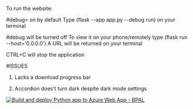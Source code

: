 To run the website:

#debug= on by default
Type (flask --app app.py --debug run) on your terminal

#debug will be turned off
To view it on your phone/remotely type (flask run --host='0.0.0.0')
A URL will be returned on your terminal 

CTRL+C will stop the application

#ISSUES
1. Lacks a download progress bar

2. Accordion does't turn dark despite dark mode settings

[![Build and deploy Python app to Azure Web App - BPAL](https://github.com/wathika-eng/BPALnotes/actions/workflows/main_bpal.yml/badge.svg)](https://github.com/wathika-eng/BPALnotes/actions/workflows/main_bpal.yml)
